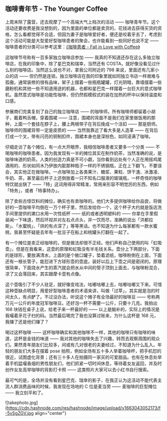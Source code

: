 ## 咖啡青年节 - The Younger Coffee

上周末除了露营，还去观摩了一个高端大气上档次的活动 —— 咖啡青年节。这个活动还要收费是我没想到的，因为里面的单位都是卖货的，花钱进去获得买货的资格，怎么看都觉得不合适，但因为妻子是咖啡爱好者，便还是咬着牙去了，考虑到这个活动可能是大型爱好型咖啡患者的聚会，也许能看到一些同好也说不定 —— 咖啡患者的分类可以参考这里：[《咖啡患者 - Fall in Love with Coffee》](https://someonegao.com/fall-in-love-with-coffee)

这咖啡节号称有一百多家独立咖啡店参加 —— 我真的不知道还存在这么多独立咖啡店，在我的印象中，除了星巴克和瑞幸，当然还有 COSTA，就好像没看见过什么别的咖啡店。当然这么说也不对，拿我公司附近的 798 来说，里面还有几家小众的店 —— 但仍然是连锁。独立咖啡店在我的印象里就如同独立书店一样艰难与孤傲。通常装修的很有品味，架子上摆着一些瓶瓶罐罐，灯光阴暗，靠墙摆着一些磨粉机和其他一些不知道用途的机器，也都和星巴克一样摆着一台巨大的意式咖啡机。虽然意式咖啡是功能性咖啡，但仍然假模假式的装在加热的杯中以保持温度和口感。

参展商们完美复刻了自己的独立咖啡店 —— 的咖啡师。所有咖啡师都留着小胡子，戴着鸭舌帽，穿着围裙 —— 注意，围裙的背面不是我们在家里做饭用的那种，上面一个套挂在脖子上，腰上两根带子在背后挽成一个活扣 —— 那是厨师。咖啡师的围裙背带一定是皮质的 —— 当然我靠近了看大多是人造革 —— 在背后打成一个叉，带有闪亮的铜制扣件，围裙本身也是深棕色，如同浸满了咖啡。

仔细走访了各个摊位，有一点大开眼界，我相信咖啡患者又要多一个分类 —— 不喝咖啡的咖啡患者。因为我发现有一半的摊位其实在制作奶茶，当然准确的说，是咖啡味道的奶茶。人类的创造力真是不可小觑，当你看到远处有个人正在用摇鸡尾酒用的、形状如同木乃伊放内脏那种瓶子一样的不锈钢瓶，正在上下翻飞，不要误会，其实他正在做咖啡。一点咖啡加上各类果汁、糖浆、果粒、饼干渣、冰激凌、牛奶、茶，甚至最后杯子上还倒放着一只不知名口服液的玻璃瓶，一杯奇怪的咖啡特饮就出锅了 ——「特」这词用得非常精准，常用来形容不明觉厉的东西，例如「特务」，或者「特事特办」。

除了卖些古怪饮料的摊位，确实也有卖咖啡的。他们大多提供咖啡给你品尝，将做好的一壶咖啡平均倒在一万个杯子里，然后发给你一个，这个杯子大约就是饭店洗手间里提供的漱口水用一次性纸杯 —— 纸的或者透明塑料的 —— 你拿在手里假装闻一下味道，然后环视并对左右点点头，并一饮而尽，准确的说出「洪都拉斯」、「水蜜桃」、「烘的有点深了」等等黑话。也不知道为什么每家都有一款水蜜桃，我甚至怀疑是去年有一批豆子在船上和桃罐头打翻在一起了。

有一个摊位是卖正经咖啡的，但是做法却很不正经。他们声称自己使用的叫「虹吸壶」，但是在我看来，这壶的原理和虹吸没有半毛钱关系。壶分上下两部分，下面的是球形，要放满清水，上面的是个敞口罐子，垫着滤纸，咖啡粉倒在上面，下面还有一根长管子，能怼进下方球形壶的壶底。装好以后上下壶之间是密闭的。原理很简单，下面烧水产生的蒸汽就会把水从中间的管子顶到上面去，与咖啡粉混合，凉了又会落回来，其实跟摩卡壶有点像。

这个壶吸引了不少人驻足，就好像变戏法，咕嘟咕嘟上去，咕嘟咕嘟又下来。可惜这种壶缺点明显，用爱好型咖啡患者的术语来讲，叫做「过萃」，其实就是泡的时间太久，有点酽了。不过没办法，听说这个摊子有全场最好的咖啡豆 —— 号称两万元一公斤的年度冠军咖啡豆。还好泡一杯不需要一公斤，只要十几克。我拍出 168 块钱在桌子上说，给老子来一杯最好的 —— 以上是脑补的，实际上的情况是我嘬着牙花子扫的码。当然最后喝完了我也没算过账来，为什么这杯是 168 元，我赚了还是他们赚了？

喝过这杯咖啡 —— 这杯咖啡确实和其他咖啡不一样，其他的咖啡只有咖啡的味道，这杯是金钱的味道 —— 我对其他的咖啡失去了兴趣，转而去观察周围的观众们。果然青年朋友们比较多，间或有几对很老的夫妻经过，不知道为什么乱入。年轻的朋友们大多在摆着 pose 拍照，例如全场有五十多人举着咖啡杯，把手机怼的很近，试图虚化背景；还有三十多人在拍摄同一家买的可爱甜品。也有在休息处举着手机猛嘬香烟的男性朋友们，他们抓紧一切时间休息，等待着女友返回，并及时创作女友高举咖啡的背影打卡照 —— 这类照片大家可以去小红书自行搜索。

最可气的是，全场并没有看到星巴克、瑞幸的影子，在我正认为这活动不能代表主流人群消费品味的时候，我发现在场地的 C 位是麦当劳 —— 麦咖啡的巨型摊位 —— 我立刻平和了。


![takephoto.jpg](https://cdn.hashnode.com/res/hashnode/image/upload/v1663043052173/f-5vSgZGV.jpg align="center")

